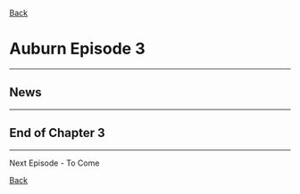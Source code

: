 [Back](AuburnS1.md)

# Auburn Episode 3

---

## News

---



## End of Chapter 3

---

Next Episode - To Come

[Back](AuburnS1.md)
